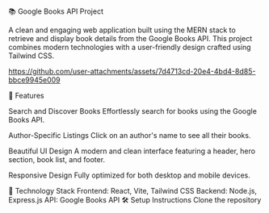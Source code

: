 📚 Google Books API Project

A clean and engaging web application built using the MERN stack to retrieve and display book details from the Google Books API.
This project combines modern technologies with a user-friendly design crafted using Tailwind CSS.


https://github.com/user-attachments/assets/7d4713cd-20e4-4bd4-8d85-bbce9945e009



🌟 Features

Search and Discover Books
Effortlessly search for books using the Google Books API.

Author-Specific Listings
Click on an author's name to see all their books.

Beautiful UI Design
A modern and clean interface featuring a header, hero section, book list, and footer.

Responsive Design
Fully optimized for both desktop and mobile devices.

🚀 Technology Stack
Frontend: React, Vite, Tailwind CSS
Backend: Node.js, Express.js
API: Google Books API
🛠️ Setup Instructions
Clone the repository

